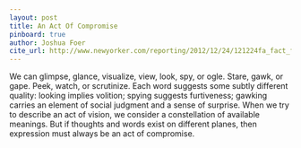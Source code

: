 ```yaml
---
layout: post
title: An Act Of Compromise
pinboard: true
author: Joshua Foer
cite_url: http://www.newyorker.com/reporting/2012/12/24/121224fa_fact_foer?currentPage=all&mobify=0
---
```

We can glimpse, glance, visualize, view, look, spy, or ogle. Stare,
gawk, or gape. Peek, watch, or scrutinize. Each word suggests some
subtly different quality: looking implies volition; spying suggests
furtiveness; gawking carries an element of social judgment and a sense
of surprise. When we try to describe an act of vision, we consider a
constellation of available meanings. But if thoughts and words exist on
different planes, then expression must always be an act of compromise.
